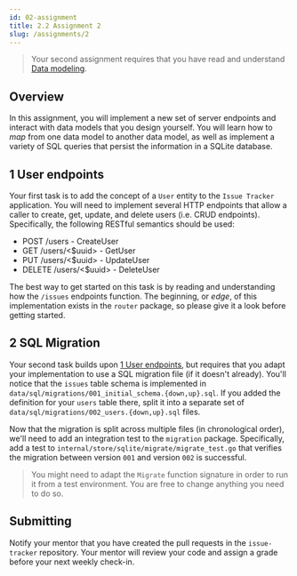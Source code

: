 ```yaml
---
id: 02-assignment
title: 2.2 Assignment 2
slug: /assignments/2
---
```


> Your second assignment requires that you have read and understand
> [Data modeling](./02-lesson.md).

## Overview

In this assignment, you will implement a new set of server endpoints
and interact with data models that you design yourself. You will learn
how to *map* from one data model to another data model, as well as
implement a variety of SQL queries that persist the information in a
SQLite database.

## 1 User endpoints

Your first task is to add the concept of a `User` entity to the `Issue
Tracker` application. You will need to implement several HTTP endpoints
that allow a caller to create, get, update, and delete users (i.e. CRUD
endpoints). Specifically, the following RESTful semantics should be used:

* POST   /users         - CreateUser
* GET    /users/<$uuid> - GetUser
* PUT    /users/<$uuid> - UpdateUser
* DELETE /users/<$uuid> - DeleteUser

The best way to get started on this task is by reading and understanding
how the `/issues` endpoints function. The beginning, or *edge*, of this
implementation exists in the `router` package, so please give it a look
before getting started.

## 2 SQL Migration

Your second task builds upon [1 User endpoints](#1-user-endpoints), but
requires that you adapt your implementation to use a SQL migration file
(if it doesn't already). You'll notice that the `issues` table schema is
implemented in `data/sql/migrations/001_initial_schema.{down,up}.sql`. If
you added the definition for your `users` table there, split it into a
separate set of `data/sql/migrations/002_users.{down,up}.sql` files.

Now that the migration is split across multiple files (in chronological order),
we'll need to add an integration test to the `migration` package. Specifically,
add a test to `internal/store/sqlite/migrate/migrate_test.go` that verifies
the migration between version `001` and version `002` is successful.

> You might need to adapt the `Migrate` function signature in order to run it
> from a test environment. You are free to change anything you need to do so.

## Submitting

Notify your mentor that you have created the pull requests in the `issue-tracker`
repository. Your mentor will review your code and assign a grade before your next
weekly check-in.
